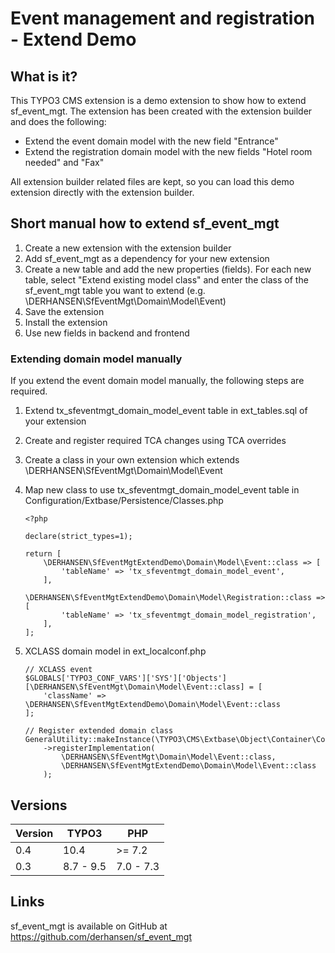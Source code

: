 Event management and registration - Extend Demo
===============================================

## What is it?

This TYPO3 CMS extension is a demo extension to show how to extend sf_event_mgt.
The extension has been created with the extension builder and does the following:

* Extend the event domain model with the new field "Entrance"
* Extend the registration domain model with the new fields "Hotel room needed" and "Fax"

All extension builder related files are kept, so you can load this demo extension directly
with the extension builder.

## Short manual how to extend sf_event_mgt

1. Create a new extension with the extension builder
2. Add sf_event_mgt as a dependency for your new extension
3. Create a new table and add the new properties (fields). For each new table, select "Extend existing model class"
and enter the class of the sf_event_mgt table you want to extend (e.g. \DERHANSEN\SfEventMgt\Domain\Model\Event)
4. Save the extension
5. Install the extension
6. Use new fields in backend and frontend

### Extending domain model manually

If you extend the event domain model manually, the following steps are required.

1. Extend tx_sfeventmgt_domain_model_event table in ext_tables.sql of your extension
2. Create and register required TCA changes using TCA overrides
3. Create a class in your own extension which extends \DERHANSEN\SfEventMgt\Domain\Model\Event
4. Map new class to use tx_sfeventmgt_domain_model_event table in Configuration/Extbase/Persistence/Classes.php

    ```
    <?php
    
    declare(strict_types=1);
    
    return [
        \DERHANSEN\SfEventMgtExtendDemo\Domain\Model\Event::class => [
            'tableName' => 'tx_sfeventmgt_domain_model_event',
        ],
        \DERHANSEN\SfEventMgtExtendDemo\Domain\Model\Registration::class => [
            'tableName' => 'tx_sfeventmgt_domain_model_registration',
        ],
    ];
    ```

5. XCLASS domain model in ext_localconf.php

    ```
    // XCLASS event
    $GLOBALS['TYPO3_CONF_VARS']['SYS']['Objects'][\DERHANSEN\SfEventMgt\Domain\Model\Event::class] = [
        'className' => \DERHANSEN\SfEventMgtExtendDemo\Domain\Model\Event::class
    ];
    
    // Register extended domain class
    GeneralUtility::makeInstance(\TYPO3\CMS\Extbase\Object\Container\Container::class)
        ->registerImplementation(
            \DERHANSEN\SfEventMgt\Domain\Model\Event::class,
            \DERHANSEN\SfEventMgtExtendDemo\Domain\Model\Event::class
        );
    
    ```  

## Versions

| Version             | TYPO3      | PHP       |
| ------------------- | ---------- | ----------|
| 0.4                 | 10.4       | >= 7.2    |
| 0.3                 | 8.7 - 9.5  | 7.0 - 7.3 |

## Links

sf_event_mgt is available on GitHub at https://github.com/derhansen/sf_event_mgt
